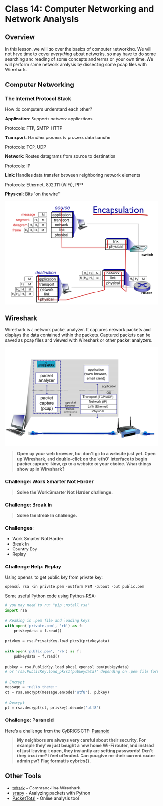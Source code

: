 # Class 14: Computer Networking and Network Analysis

## Overview
In this lesson, we will go over the basics of computer networking. We will not have time to cover _everything_ about networks, so may have to do some searching and reading of some concepts and terms on your own time. We will perform some network analysis by dissecting some pcap files with Wireshark.

## Computer Networking
### The Internet Protocol Stack
How do computers understand each other?

**Application**: Supports network applications

Protocols: FTP, SMTP, HTTP

**Transport**: Handles process to process data transfer

Protocols: TCP, UDP

**Network**: Routes datagrams from source to destination

Protocols: IP

**Link**: Handles data transfer between neighboring network elements

Protocols: Ethernet, 802.111 (WiFi), PPP

**Physical**: Bits "on the wire"

![network-1](images/network-1.png)


## Wireshark
Wireshark is a network packet analyzer. It captures network packets and displays the data contained within the packets. Captured packets can be saved as pcap files and viewed with Wireshark or other packet analyzers.

![network-2](images/network-2.png)

>**Open up your web browser, but don't go to a website just yet. Open up Wireshark, and double-click on the 'eth0' interface to begin packet capture. Now, go to a website of your choice. What things show up in Wireshark?**

### Challenge: Work Smarter Not Harder
>**Solve the Work Smarter Not Harder challenge.**

### Challenge: Break In
>**Solve the Break In challenge.**

### Challenges:
* Work Smarter Not Harder
* Break In
* Country Boy
* Replay

### Challenge Help: Replay
Using openssl to get public key from private key:
```shell
openssl rsa -in private.pem -outform PEM -pubout -out public.pem
```

Some useful Python code using [Python-RSA](https://stuvel.eu/python-rsa-doc/usage.html):
```python
# you may need to run "pip install rsa"
import rsa

# Reading in .pem file and loading keys
with open('private.pem', 'rb') as f:
	privkeydata = f.read()

privkey = rsa.PrivateKey.load_pkcs1(privkeydata)

with open('public.pem', 'rb') as f:
	pubkeydata = f.read()

pubkey = rsa.PublicKey.load_pkcs1_openssl_pem(pubkeydata)
# or 'rsa.PublicKey.load_pkcs1(pubkeydata)' depending on .pem file format

# Encrypt
message = "Hello there!"
ct = rsa.encrypt(message.encode('utf8'), pubkey)

# Decrypt
pt = rsa.decrypt(ct, privkey).decode('utf8')
```

### Challenge: Paranoid
Here's a challenge from the CyBRICS CTF: [Paranoid](examples/paranoid)
>**My neighbors are always very careful about their security. For example they've just bought a new home Wi-Fi router, and instead of just leaving it open, they instantly are setting passwords!**
>**Don't they trust me? I feel offended.**
>**Can you give me their current router admin pw?**
>**Flag format is cybrics{}.**


## Other Tools
* [tshark](https://www.wireshark.org/docs/man-pages/tshark.html) - Command-line Wireshark
* [scapy](https://github.com/secdev/scapy) - Analyzing packets with Python
* [PacketTotal](https://www.packettotal.com/) - Online analysis tool
